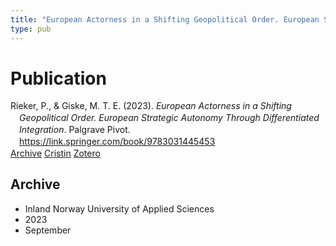 ```yaml
---
title: "European Actorness in a Shifting Geopolitical Order. European Strategic Autonomy Through Differentiated Integration"
type: pub
---
```

<h1>Publication</h1>
<article id="csl-bib-container-6ERNFXTU" class="csl-bib-container">
  <div class="csl-bib-body" style="line-height: 1.35; padding-left: 1em; text-indent:-1em;">
  <div class="csl-entry">Rieker, P., &amp; Giske, M. T. E. (2023). <i>European Actorness in a Shifting Geopolitical Order. European Strategic Autonomy Through Differentiated Integration</i>. Palgrave Pivot. <a href="https://link.springer.com/book/9783031445453">https://link.springer.com/book/9783031445453</a></div>
</div>
  <div class="csl-bib-buttons">
    <a href="#taxonomy-article-6ERNFXTU" class="csl-bib-button">Archive</a>
    <a href="https://app.cristin.no/results/show.jsf?id=2176419" alt="Cristin URL" class="csl-bib-button">Cristin</a>
    <a href="http://zotero.org/groups/5022929/items/6ERNFXTU" alt="Zotero URL" class="csl-bib-button">Zotero</a>
  </div>
  <div id="csl-bib-meta-container-6ERNFXTU"></div>
</article>
<div id="csl-bib-meta-6ERNFXTU" class="csl-bib-meta">
  <article id="taxonomy-article-6ERNFXTU" class="taxonomy-article">
    <h1>Archive</h1>
    <ul>
      <li>Inland Norway University of Applied Sciences</li>
      <li>2023</li>
      <li>September</li>
    </ul>
  </article>
</div>
